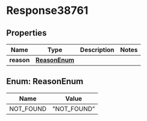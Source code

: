 
# Response38761

## Properties
Name | Type | Description | Notes
------------ | ------------- | ------------- | -------------
**reason** | [**ReasonEnum**](#ReasonEnum) |  | 


<a name="ReasonEnum"></a>
## Enum: ReasonEnum
Name | Value
---- | -----
NOT_FOUND | &quot;NOT_FOUND&quot;




